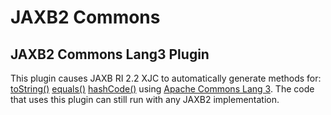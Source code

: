 JAXB2 Commons
=============

JAXB2 Commons Lang3 Plugin
--------------------------

This plugin causes JAXB RI 2.2 XJC to automatically generate methods for:
 [toString()](http://docs.oracle.com/javase/1.5.0/docs/api/java/lang/Object.html#toString())
 [equals()](http://docs.oracle.com/javase/1.5.0/docs/api/java/lang/Object.html#equals(java.lang.Object))
 [hashCode()](http://docs.oracle.com/javase/1.5.0/docs/api/java/lang/Object.html#hashCode())
using [Apache Commons Lang 3](http://commons.apache.org/proper/commons-lang/). The code that uses this plugin can still run with any JAXB2 implementation.
